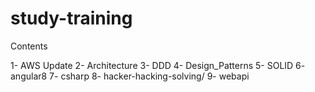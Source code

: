 # study-training
Contents

1- AWS	Update
2- Architecture
3- DDD
4- Design_Patterns
5- SOLID
6- angular8
7- csharp
8- hacker-hacking-solving/
9- webapi
